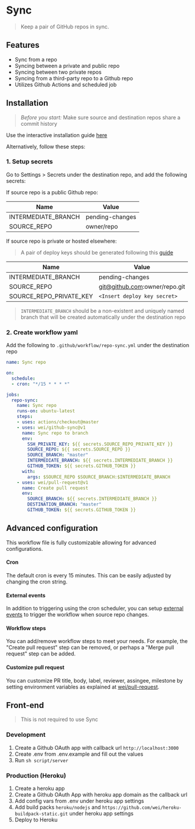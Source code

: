 # Sync

> Keep a pair of GitHub repos in sync.


## Features

- Sync from a repo
- Syncing between a private and public repo
- Syncing between two private repos
- Syncing from a third-party repo to a Github repo
- Utilizes Github Actions and scheduled job


## Installation

> _Before you start:_ Make sure source and destination repos share a commit history

Use the interactive installation guide [here](https://github-repo-sync.herokuapp.com)

Alternatively, follow these steps:

### 1. Setup secrets

Go to Settings > Secrets under the destination repo, and add the following secrets:

If source repo is a public Github repo:

| Name | Value | 
| --- | --- |
| INTERMEDIATE_BRANCH | pending-changes |
| SOURCE_REPO	| owner/repo |

If source repo is private or hosted elsewhere:

> A pair of deploy keys should be generated following this [guide](https://developer.github.com/v3/guides/managing-deploy-keys/#deploy-keys)

| Name | Value |
| --- | --- |
| INTERMEDIATE_BRANCH | pending-changes |
| SOURCE_REPO	| git@github.com:owner/repo.git |
| SOURCE_REPO_PRIVATE_KEY | `<Insert deploy key secret>` |

> `INTERMEDIATE_BRANCH` should be a non-existent and uniquely named branch that will be created automatically under the destination repo

### 2. Create workflow yaml

Add the following to `.github/workflow/repo-sync.yml` under the destination repo

```yaml
name: Sync repo

on:
  schedule: 
  - cron: "*/15 * * * *"

jobs:
  repo-sync:
    name: Sync repo
    runs-on: ubuntu-latest
    steps:
    - uses: actions/checkout@master
    - uses: wei/github-sync@v1
      name: Sync repo to branch
      env:
        SSH_PRIVATE_KEY: ${{ secrets.SOURCE_REPO_PRIVATE_KEY }}
        SOURCE_REPO: ${{ secrets.SOURCE_REPO }}
        SOURCE_BRANCH: "master"
        INTERMEDIATE_BRANCH: ${{ secrets.INTERMEDIATE_BRANCH }}
        GITHUB_TOKEN: ${{ secrets.GITHUB_TOKEN }}
      with:
        args: $SOURCE_REPO $SOURCE_BRANCH:$INTERMEDIATE_BRANCH
    - uses: wei/pull-request@v1
      name: Create pull request
      env:
        SOURCE_BRANCH: ${{ secrets.INTERMEDIATE_BRANCH }}
        DESTINATION_BRANCH: "master"
        GITHUB_TOKEN: ${{ secrets.GITHUB_TOKEN }}
```

## Advanced configuration

This workflow file is fully customizable allowing for advanced configurations.

#### Cron

The default cron is every 15 minutes. This can be easily adjusted by changing the cron string.

#### External events

In addition to triggering using the cron scheduler, you can setup [external events](https://help.github.com/en/articles/events-that-trigger-workflows#external-events) to trigger the workflow when source repo changes.

#### Workflow steps

You can add/remove workflow steps to meet your needs. For example, the "Create pull request" step can be removed, or perhaps a "Merge pull request" step can be added.

#### Customize pull request

You can customize PR title, body, label, reviewer, assingee, milestone by setting environment variables as explained at [wei/pull-request](https://github.com/wei/pull-request#advanced-options).


## Front-end

> This is not required to use Sync

### Development

1. Create a Github OAuth app with callback url `http://localhost:3000`
2. Create .env from .env.example and fill out the values
3. Run `sh script/server`

### Production (Heroku)

1. Create a heroku app
2. Create a Github OAuth App with heroku app domain as the callback url
3. Add config vars from .env under heroku app settings
4. Add build packs `heroku/nodejs` and `https://github.com/wei/heroku-buildpack-static.git` under heroku app settings
5. Deploy to Heroku
